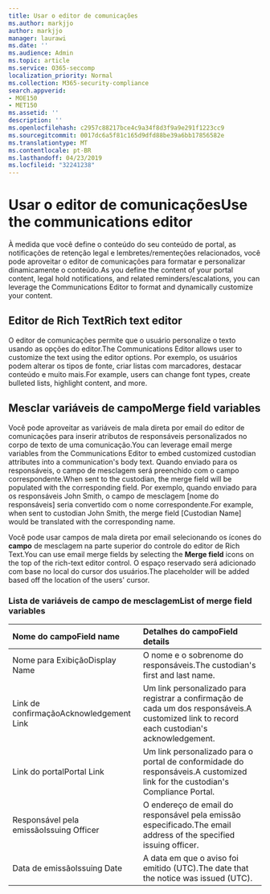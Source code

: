 ```yaml
---
title: Usar o editor de comunicações
ms.author: markjjo
author: markjjo
manager: laurawi
ms.date: ''
ms.audience: Admin
ms.topic: article
ms.service: O365-seccomp
localization_priority: Normal
ms.collection: M365-security-compliance
search.appverid:
- MOE150
- MET150
ms.assetid: ''
description: ''
ms.openlocfilehash: c2957c88217bce4c9a34f8d3f9a9e291f1223cc9
ms.sourcegitcommit: 0017dc6a5f81c165d9dfd88be39a6bb17856582e
ms.translationtype: MT
ms.contentlocale: pt-BR
ms.lasthandoff: 04/23/2019
ms.locfileid: "32241238"
---
```

# <a name="use-the-communications-editor"></a><span data-ttu-id="0069b-102">Usar o editor de comunicações</span><span class="sxs-lookup"><span data-stu-id="0069b-102">Use the communications editor</span></span>

<span data-ttu-id="0069b-103">À medida que você define o conteúdo do seu conteúdo de portal, as notificações de retenção legal e lembretes/rementeções relacionados, você pode aproveitar o editor de comunicações para formatar e personalizar dinamicamente o conteúdo.</span><span class="sxs-lookup"><span data-stu-id="0069b-103">As you define the content of your portal content, legal hold notifications, and related reminders/escalations, you can leverage the Communications Editor to format and dynamically customize your content.</span></span>

## <a name="rich-text-editor"></a><span data-ttu-id="0069b-104">Editor de Rich Text</span><span class="sxs-lookup"><span data-stu-id="0069b-104">Rich text editor</span></span> 

<span data-ttu-id="0069b-105">O editor de comunicações permite que o usuário personalize o texto usando as opções do editor.</span><span class="sxs-lookup"><span data-stu-id="0069b-105">The Communications Editor allows user to customize the text using the editor options.</span></span> <span data-ttu-id="0069b-106">Por exemplo, os usuários podem alterar os tipos de fonte, criar listas com marcadores, destacar conteúdo e muito mais.</span><span class="sxs-lookup"><span data-stu-id="0069b-106">For example, users can change font types, create bulleted lists, highlight content, and more.</span></span> 

## <a name="merge-field-variables"></a><span data-ttu-id="0069b-107">Mesclar variáveis de campo</span><span class="sxs-lookup"><span data-stu-id="0069b-107">Merge field variables</span></span>

<span data-ttu-id="0069b-108">Você pode aproveitar as variáveis de mala direta por email do editor de comunicações para inserir atributos de responsáveis personalizados no corpo de texto de uma comunicação.</span><span class="sxs-lookup"><span data-stu-id="0069b-108">You can leverage email merge variables from the Communications Editor to embed customized custodian attributes into a communication's body text.</span></span> <span data-ttu-id="0069b-109">Quando enviado para os responsáveis, o campo de mesclagem será preenchido com o campo correspondente.</span><span class="sxs-lookup"><span data-stu-id="0069b-109">When sent to the custodian, the merge field will be populated with the corresponding field.</span></span> <span data-ttu-id="0069b-110">Por exemplo, quando enviado para os responsáveis John Smith, o campo de mesclagem [nome do responsáveis] seria convertido com o nome correspondente.</span><span class="sxs-lookup"><span data-stu-id="0069b-110">For example, when sent to custodian John Smith, the merge field [Custodian Name] would be translated with the corresponding name.</span></span> 

<span data-ttu-id="0069b-111">Você pode usar campos de mala direta por email selecionando os ícones do **campo** de mesclagem na parte superior do controle do editor de Rich Text.</span><span class="sxs-lookup"><span data-stu-id="0069b-111">You can use email merge fields by selecting the **Merge field** icons on the top of the rich-text editor control.</span></span> <span data-ttu-id="0069b-112">O espaço reservado será adicionado com base no local do cursor dos usuários.</span><span class="sxs-lookup"><span data-stu-id="0069b-112">The placeholder will be added based off the location of the users' cursor.</span></span> 

### <a name="list-of-merge-field-variables"></a><span data-ttu-id="0069b-113">Lista de variáveis de campo de mesclagem</span><span class="sxs-lookup"><span data-stu-id="0069b-113">List of merge field variables</span></span>

| <span data-ttu-id="0069b-114">Nome do campo</span><span class="sxs-lookup"><span data-stu-id="0069b-114">Field name</span></span>                  | <span data-ttu-id="0069b-115">Detalhes do campo</span><span class="sxs-lookup"><span data-stu-id="0069b-115">Field details</span></span> | 
| :------------------- | :------------------- |
| <span data-ttu-id="0069b-116">Nome para Exibição</span><span class="sxs-lookup"><span data-stu-id="0069b-116">Display Name</span></span>  | <span data-ttu-id="0069b-117">O nome e o sobrenome do responsáveis.</span><span class="sxs-lookup"><span data-stu-id="0069b-117">The custodian's first and last name.</span></span> | 
| <span data-ttu-id="0069b-118">Link de confirmação</span><span class="sxs-lookup"><span data-stu-id="0069b-118">Acknowledgement Link</span></span> | <span data-ttu-id="0069b-119">Um link personalizado para registrar a confirmação de cada um dos responsáveis.</span><span class="sxs-lookup"><span data-stu-id="0069b-119">A customized link to record each custodian's acknowledgement.</span></span>|                 |
| <span data-ttu-id="0069b-120">Link do portal</span><span class="sxs-lookup"><span data-stu-id="0069b-120">Portal Link</span></span>     | <span data-ttu-id="0069b-121">Um link personalizado para o portal de conformidade do responsáveis.</span><span class="sxs-lookup"><span data-stu-id="0069b-121">A customized link for the custodian's Compliance Portal.</span></span>|                |
| <span data-ttu-id="0069b-122">Responsável pela emissão</span><span class="sxs-lookup"><span data-stu-id="0069b-122">Issuing Officer</span></span>                   | <span data-ttu-id="0069b-123">O endereço de email do responsável pela emissão especificado.</span><span class="sxs-lookup"><span data-stu-id="0069b-123">The email address of the specified issuing officer.</span></span>|                   |
| <span data-ttu-id="0069b-124">Data de emissão</span><span class="sxs-lookup"><span data-stu-id="0069b-124">Issuing Date</span></span>                   | <span data-ttu-id="0069b-125">A data em que o aviso foi emitido (UTC).</span><span class="sxs-lookup"><span data-stu-id="0069b-125">The date that the notice was issued (UTC).</span></span>              |